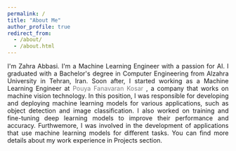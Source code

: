 ```yaml
---
permalink: /
title: "About Me"
author_profile: true
redirect_from: 
  - /about/
  - /about.html
---
```


<style>
  .justify-text {
    text-align: justify;
  }
  .justify-text a {
    color: #808080;
    text-decoration: None;
  }
</style>

<div class="justify-text">

I'm Zahra Abbasi. I'm a Machine Learning Engineer with a passion for AI. I graduated with a Bachelor's degree in Computer Engineering from Alzahra University in Tehran, Iran. 
Soon after, I started working as a Machine Learning Engineer at <a href='http://en.pfkvision.com'> Pouya Fanavaran Kosar </a>, a company that works on machine vision technology.
In this position, I was responsible for developing and deploying machine learning models for various applications, such as object detection and image classification. I also worked on training and fine-tuning deep learning models to improve their performance and accuracy. Furthwemore, I was involved in the development of applications that use machine learning models for different tasks. You can find more details about my work experience in Projects section.

</div>
